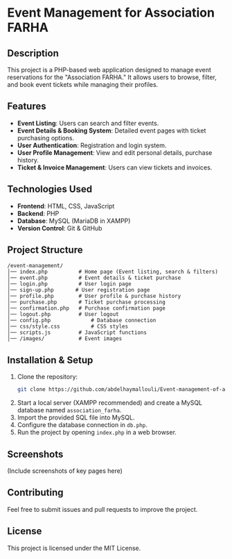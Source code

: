 # Event Management for Association FARHA

## Description
This project is a PHP-based web application designed to manage event reservations for the "Association FARHA." It allows users to browse, filter, and book event tickets while managing their profiles.

## Features
- **Event Listing**: Users can search and filter events.
- **Event Details & Booking System**: Detailed event pages with ticket purchasing options.
- **User Authentication**: Registration and login system.
- **User Profile Management**: View and edit personal details, purchase history.
- **Ticket & Invoice Management**: Users can view tickets and invoices.

## Technologies Used
- **Frontend**: HTML, CSS, JavaScript
- **Backend**: PHP
- **Database**: MySQL (MariaDB in XAMPP)
- **Version Control**: Git & GitHub

## Project Structure
```
/event-management/
│── index.php          # Home page (Event listing, search & filters)
│── event.php          # Event details & ticket purchase
│── login.php          # User login page
│── sign-up.php       # User registration page
│── profile.php        # User profile & purchase history
│── purchase.php       # Ticket purchase processing
│── confirmation.php   # Purchase confirmation page
│── logout.php         # User logout
│── config.php             # Database connection
│── css/style.css          # CSS styles
│── scripts.js         # JavaScript functions
│── /images/           # Event images
```

## Installation & Setup
1. Clone the repository:
   ```bash
   git clone https://github.com/abdelhaymallouli/Event-management-of-a-cultural-association.git
   ```
2. Start a local server (XAMPP recommended) and create a MySQL database named `association_farha`.
3. Import the provided SQL file into MySQL.
4. Configure the database connection in `db.php`.
5. Run the project by opening `index.php` in a web browser.

## Screenshots
(Include screenshots of key pages here)

## Contributing
Feel free to submit issues and pull requests to improve the project.

## License
This project is licensed under the MIT License.
